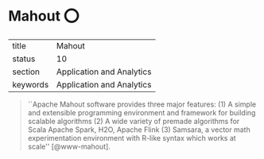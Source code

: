 # Mahout :o:


|          |                           |
| -------- | ------------------------- |
| title    | Mahout                    | 
| status   | 10                        |
| section  | Application and Analytics |
| keywords | Application and Analytics |





> ``Apache Mahout software provides three major features: (1) A simple
> and extensible programming environment and framework for building
> scalable algorithms (2) A wide variety of premade algorithms for
> Scala Apache Spark, H2O, Apache Flink (3) Samsara, a vector math
> experimentation environment with R-like syntax which works at
> scale'' [@www-mahout].




